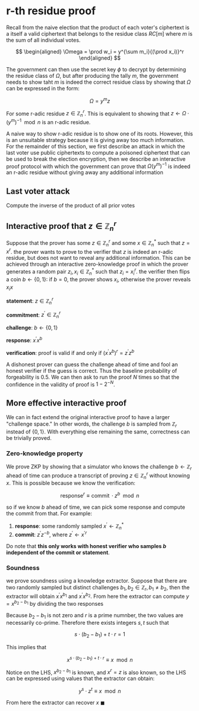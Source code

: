 # r-th residue proof
Recall from the naive election that the product of each voter's ciphertext is a itself a valid ciphertext that belongs to the residue class $RC\lbrack m \rbrack$ where $m$ is the sum of all individual votes.

$$
\begin{aligned}
\Omega = \prod w_i = y^{\sum m_i}{(\prod x_i)}^r
\end{aligned}
$$

The government can then use the secret key $\phi$ to decrypt by determining the residue class of $\Omega$, but after producing the tally $m$, the government needs to show taht $m$ is indeed the correct residue class by showing that $\Omega$ can be expressed in the form:

$$
\Omega = y^mz
$$

For some r-adic residue $z \in \mathbb{Z}_n^r$. This is equivalent to showing that $z \leftarrow \Omega \cdot (y^m)^{-1} \mod n$ is an r-adic residue.

A naive way to show r-adic residue is to show one of its roots. However, this is an unsuitable strategy because it is giving away too much information. For the remainder of this section, we first describe an attack in which the last voter use public ciphertexts to compute a poisoned ciphertext that can be used to break the election encryption, then we describe an interactive proof protocol with which the government can prove that $\Omega(y^m)^{-1}$ is indeed an r-adic residue without giving away any additional information

## Last voter attack
Compute the inverse of the product of all prior votes

## Interactive proof that $z \in \mathbb{Z}_n^r$
Suppose that the prover has some $z \in \mathbb{Z}_n^r$ and some $x \in \mathbb{Z}_n^*$ such that $z = x^r$. the prover wants to prove to the verifier that $z$ is indeed an r-adic residue, but does not want to reveal any additional information. This can be achieved through an interactive zero-knowledge proof in which the prover generates a random pair $z_i, x_i \in \mathbb{Z}_n^*$ such that $z_i = x_i^r$. the verifier then flips a coin $b \leftarrow \{0,1\}$: if $b = 0$, the prover shows $x_i$, otherwise the prover reveals $x_ix$

**statement**: $z \in \mathbb{Z}_n^r$

**commitment**: $z^\prime \in \mathbb{Z}_n^r$

**challenge**: $b \leftarrow \{0,1\}$

**response**: $x^\prime x^b$

**verification**: proof is valid if and only if $(x^\prime x^b)^r = z^\prime z^b$

A dishonest prover can guess the challenge ahead of time and fool an honest verifier if the guess is correct. Thus the baseline probability of forgeability is 0.5. We can then ask to run the proof $N$ times so that the confidence in the validity of proof is $1 - 2^{-N}$.

## More effective interactive proof
We can in fact extend the original interactive proof to have a larger "challenge space." In other words, the challenge $b$ is sampled from $\mathbb{Z}_r$ instead of $\{0, 1\}$. With everything else remaining the same, correctness can be trivially proved.

### Zero-knowledge property
We prove ZKP by showing that a simulator who knows the challenge $b \leftarrow \mathbb{Z}_r$ ahead of time can produce a transcript of proving $z \in \mathbb{Z}_n^r$ without knowing $x$. This is possible because we know the verification:

$$
\operatorname{response}^r \equiv \operatorname{commit} \cdot z^b \mod n
$$

so if we know $b$ ahead of time, we can pick some response and compute the commit from that. For example:

1. **response**: some randomly sampled $x^\prime \leftarrow \mathbb{Z}_n^*$
1. **commit**: $z^\prime z^{-b}$, where $z^\prime \leftarrow {x^\prime}^r$

Do note that **this only works with honest verifier who samples $b$ independent of the commit or statement**.

### Soundness
we prove soundness using a knowledge extractor. Suppose that there are two randomly sampled but distinct challenges $b_1, b_2 \in \mathbb{Z}_r, b_1 \neq b_2$, then the extractor will obtain $x^\prime x^{b_1}$ and $x^\prime x^{b_2}$. From here the extractor can compute $y = x^{b_2 - b_1}$ by dividing the two responses

Because $b_2 - b_1$ is not zero and $r$ is a prime numnber, the two values are necessarily co-prime. Therefore there exists integers $s, t$ such that

$$
s \cdot (b_2 - b_1) + t \cdot r = 1
$$

This implies that

$$
x^{s \cdot (b_2 - b_1) + t \cdot r} \equiv x \mod n
$$

Notice on the LHS, $x^{b_2 - b_1}$ is known, and $x^r = z$ is also known, so the LHS can be expressed using values that the extractor can obtain:

$$
y^s \cdot z^t \equiv x \mod n
$$

From here the extractor can recover $x$ $\blacksquare$